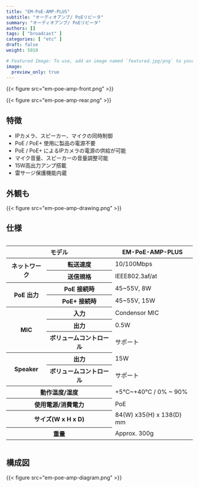 ```yaml
---
title: "EM-PoE-AMP-PLUS"
subtitle: "オーディオアンプ/ PoEリピータ"
summary: "オーディオアンプ/ PoEリピータ"
authors: []
tags: [ "broadcast" ]
categories: [ "etc" ]
draft: false
weight: 5010

# Featured Image: To use, add an image named `featured.jpg/png` to your page's folder.
image:
  preview_only: true
---
```


<div class="container">
<div class="row justify-content-center">
<div class="col-sm-6">

{{< figure src="em-poe-amp-front.png" >}}

</div>
<div class="col-sm-6">

{{< figure src="em-poe-amp-rear.png" >}}

</div>
</div>
</div>

<div class="container">
<div class="row justify-content-center">
<div class="col-sm-6 pl-0">

## 特徴

- IPカメラ、スピーカー、マイクの同時制御
- PoE / PoE+ 使用に製品の電源不要
- PoE / PoE+ によるIPカメラの電源の供給が可能
- マイク音量、スピーカーの音量調整可能
- 15W高出力アンプ搭載
- 雷サージ保護機能内蔵

</div>
<div class="col-sm-6 pl-0">

## 外観も

{{< figure src="em-poe-amp-drawing.png" >}}

</div>
</div>
</div>

## 仕様

<div style="overflow-x: auto">
<table class="spec">
<thead>
<tr>
<th colspan="2">モデル</th>
<th>EM-PoE-AMP-PLUS</th>
</tr>
</thead>
<tbody>
<tr>
<th rowspan="2">ネットワーク</th>
<th>転送速度</th>
<td>10/100Mbps</td>
</tr>
<tr>
<th>送信規格</th>
<td>IEEE802.3af/at</td>
</tr>
<tr>
<th rowspan="2">PoE 出力</th>
<th>PoE 接続時</th>
<td>45~55V, 8W</td>
</tr>
<tr>
<th>PoE+ 接続時</th>
<td>45~55V, 15W</td>
</tr>
<tr>
<th rowspan="3">MIC</th>
<th>入力</th>
<td>Condensor MIC</td>
</tr>
<tr>
<th>出力</th>
<td>0.5W</td>
</tr>
<tr>
<th>ボリュームコントロール</th>
<td>サポート</td>
</tr>
<tr>
<th rowspan="2">Speaker</th>
<th>出力</th>
<td>15W</td>
</tr>
<tr>
<th>ボリュームコントロール</th>
<td>サポート</td>
</tr>
<tr>
<th colspan="2">動作温度/湿度</th>
<td>+5℃~+40℃ / 0% ~ 90%</td>
</tr>
<tr>
<th colspan="2">使用電源/消費電力</th>
<td>PoE</td>
</tr>
<tr>
<th colspan="2">サイズ(W x H x D)</th>
<td>84(W) x35(H) x 138(D) mm</td>
</tr>
<tr>
<th colspan="2">重量</th>
<td>Approx. 300g</td>
</tr>
</tbody>
</table>
</div>

## 構成図

{{< figure src="em-poe-amp-diagram.png" >}}
